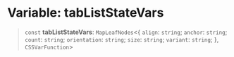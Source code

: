 # Variable: tabListStateVars

> `const` **tabListStateVars**: `MapLeafNodes`\<\{ `align`: `string`; `anchor`: `string`; `count`: `string`; `orientation`: `string`; `size`: `string`; `variant`: `string`; \}, `CSSVarFunction`\>
